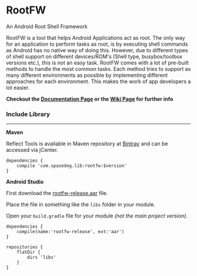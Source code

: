 RootFW
======

An Android Root Shell Framework

RootFW is a tool that helps Android Applications act as root. The only way for an application to perform tasks as root, is by executing shell commands as Android has no native way of doing this. However, due to different types of shell support on different devices/ROM's (Shell type, busybox/toolbox versions etc.), this is not an easy task. RootFW comes with a lot of pre-built methods to handle the most common tasks. Each method tries to support as many different environments as possible by implementing different approaches for each environment. This makes the work of app developers a lot easier.


**Checkout the [Documentation Page](docs/dokka/index.md) or the [Wiki Page](docs/wiki/index.md) for further info**

### Include Library
-----------

**Maven**

Reflect Tools is available in Maven repository at [Bintray](https://bintray.com/dk-zero-cool/maven/rootfw/view) and can be accessed via jCenter.

```
dependencies {
    compile 'com.spazedog.lib:rootfw:$version'
}
```

**Android Studio**

First download the [rootfw-release.aar](https://github.com/SpazeDog/rootfw/raw/5.x/releases/rootfw-release.aar) file.

Place the file in something like the `libs` folder in your module.

Open your `build.gradle` file for your module _(not the main project version)_.

```
dependencies {
    compile(name:'rootfw-release', ext:'aar')
}

repositories {
    flatDir {
        dirs 'libs'
    }
}
```

